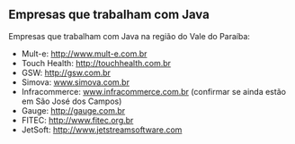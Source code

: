 Empresas que trabalham com Java
--

Empresas que trabalham com Java na região do Vale do Paraíba:

- Mult-e: http://www.mult-e.com.br
- Touch Health: http://touchhealth.com.br
- GSW: http://gsw.com.br
- Simova:  www.simova.com.br 
- Infracommerce:  www.infracommerce.com.br  (confirmar se ainda estão em São José dos Campos)
- Gauge: http://gauge.com.br
- FITEC: http://www.fitec.org.br
- JetSoft: http://www.jetstreamsoftware.com
